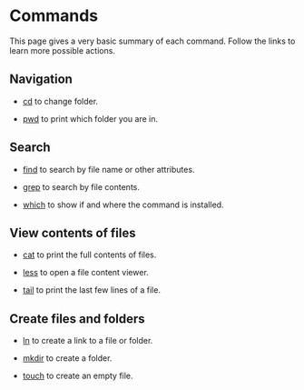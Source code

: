 # Commands

This page gives a very basic summary of each command.
Follow the links to learn more possible actions.


## Navigation

- [cd](./cd/) to change folder.

- [pwd](./pwd/) to print which folder you are in.


## Search

- [find](./find/) to search by file name or other attributes.

- [grep](./grep/) to search by file contents.

- [which](./which/) to show if and where the command is installed.


## View contents of files

- [cat](./cat/) to print the full contents of files.
 
- [less](./less/) to open a file content viewer.
 
- [tail](./tail/) to print the last few lines of a file.


## Create files and folders

- [ln](./ln/) to create a link to a file or folder.

- [mkdir](./mkdir/) to create a folder.

- [touch](./touch/) to create an empty file.
